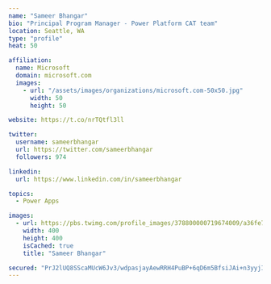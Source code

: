 ```yaml
---
name: "Sameer Bhangar"
bio: "Principal Program Manager - Power Platform CAT team"
location: Seattle, WA
type: "profile"
heat: 50

affiliation:
  name: Microsoft
  domain: microsoft.com
  images:
    - url: "/assets/images/organizations/microsoft.com-50x50.jpg"
      width: 50
      height: 50

website: https://t.co/nrTQtfl3ll

twitter:
  username: sameerbhangar
  url: https://twitter.com/sameerbhangar
  followers: 974

linkedin:
  url: https://www.linkedin.com/in/sameerbhangar

topics:
  - Power Apps

images:
  - url: https://pbs.twimg.com/profile_images/378800000719674009/a36fe7ddfab1778b76e5793772e43798_400x400.jpeg
    width: 400
    height: 400
    isCached: true
    title: "Sameer Bhangar"

secured: "PrJ2lUQ8SScaMUcW6Jv3/wdpasjayAewRRH4PuBP+6qD6m5BfsiJAi+n3yyjIqQ4QeuHWajDf+2syowdWX1ZBfPXy6MxnKpdcQpBmwI2gp2r8NKbwDbwV+NTuom/PcRjbj0QCmnnJGtKXNeRlN/usOxHAnKdyOx9XP5NU4mOUmw1gR17q8oCBju2goKO50LnwodU3IAnhHqjlqBczpYvkzpMED+07TS9eeGdz/P4LQN8JNNI86m4269+Jd4bqDX0HxgMYB6wabkeptzTqS/UA1cJ2NrNFwPadwDiO6sJgUQULOfLauAW9H3BWmENiYKxcUWIlP+6FDm1jOSUg+3xIhpbpS+0C77YYDCmNBcWDU5h4+BbmmJFnI0AX4sFA8sN3Mwk7HKe7dgSqjpeAip30A==;6TJ24nREXzRQse6fH5NgyA=="
---
```


